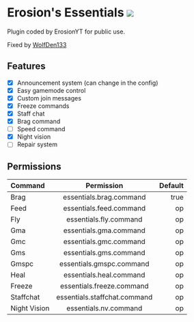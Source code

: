 # Erosion's Essentials [![](https://poggit.pmmp.io/shield.state/Erosions-Essentials)](https://poggit.pmmp.io/p/Erosions-Essentials)
Plugin coded by ErosionYT for public use.

Fixed by [WolfDen133](https://github.com/WolfDen133)

## Features
- [x] Announcement system (can change in the config)
- [x] Easy gamemode control
- [x] Custom join messages
- [x] Freeze commands
- [x] Staff chat
- [x] Brag command
- [ ] Speed command
- [x] Night vision
- [ ] Repair system

## Permissions
| Command  | Permission | Default |
| :------------ |:---------------:| -----:|
|Brag|essentials.brag.command|true|
|Feed|essentials.feed.command|op|
|Fly|essentials.fly.command|op|
|Gma|essentials.gma.command|op|
|Gmc|essentials.gmc.command|op|
|Gms|essentials.gms.command|op|
|Gmspc|essentials.gmspc.command|op|
|Heal|essentials.heal.command|op|
|Freeze|essentials.freeze.command|op|
|Staffchat|essentials.staffchat.command|op|
|Night Vision|essentials.nv.command|op|

